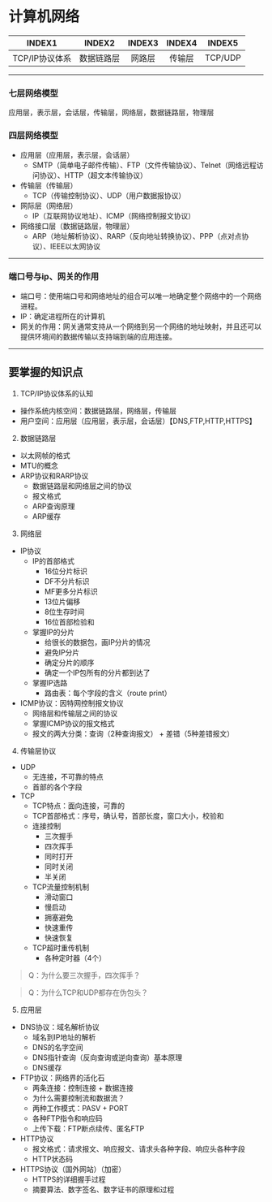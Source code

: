 # 计算机网络

| INDEX1 | INDEX2 | INDEX3 | INDEX4 | INDEX5 |
| :----: | :----: | :----: | :----: | :----: |
| TCP/IP协议体系 | 数据链路层 | 网路层 | 传输层 | TCP/UDP |


***

### 七层网络模型
应用层，表示层，会话层，传输层，网络层，数据链路层，物理层

### 四层网络模型
* 应用层（应用层，表示层，会话层）
  * SMTP（简单电子邮件传输）、FTP（文件传输协议）、Telnet（网络远程访问协议）、HTTP（超文本传输协议）
* 传输层（传输层）
  * TCP（传输控制协议）、UDP（用户数据报协议）
* 网际层（网络层）
  * IP（互联网协议地址）、ICMP（网络控制报文协议）
* 网络接口层（数据链路层，物理层）
  * ARP（地址解析协议）、RARP（反向地址转换协议）、PPP（点对点协议）、IEEE以太网协议


***

### 端口号与ip、网关的作用
* 端口号：使用端口号和网络地址的组合可以唯一地确定整个网络中的一个网络进程。
* IP：确定进程所在的计算机
* 网关的作用：网关通常支持从一个网络到另一个网络的地址映射，并且还可以提供环境间的数据传输以支持端到端的应用连接。

***

## 要掌握的知识点
1. TCP/IP协议体系的认知
* 操作系统内核空间：数据链路层，网络层，传输层
* 用户空间：应用层（应用层，表示层，会话层）【DNS,FTP,HTTP,HTTPS】
2. 数据链路层
* 以太网帧的格式
* MTU的概念
* ARP协议和RARP协议
  * 数据链路层和网络层之间的协议
  * 报文格式
  * ARP查询原理
  * ARP缓存
3. 网络层
* IP协议
  * IP的首部格式
    * 16位分片标识
    * DF不分片标识
    * MF更多分片标识
    * 13位片偏移
    * 8位生存时间
    * 16位首部检验和
  * 掌握IP的分片
    * 给很长的数据包，画IP分片的情况
    * 避免IP分片
    * 确定分片的顺序
    * 确定一个IP包所有的分片都到达了
  * 掌握IP选路
    * 路由表：每个字段的含义（route print）
* ICMP协议：因特网控制报文协议
  * 网络层和传输层之间的协议
  * 掌握ICMP协议的报文格式
  * 报文的两大分类：查询（2种查询报文） + 差错（5种差错报文）
4. 传输层协议
* UDP
  * 无连接，不可靠的特点
  * 首部的各个字段
* TCP
  * TCP特点：面向连接，可靠的
  * TCP首部格式：序号，确认号，首部长度，窗口大小，校验和
  * 连接控制
    * 三次握手
    * 四次挥手
    * 同时打开
    * 同时关闭
    * 半关闭
  * TCP流量控制机制
    * 滑动窗口
    * 慢启动
    * 拥塞避免
    * 快速重传
    * 快速恢复
  * TCP超时重传机制
    * 各种定时器（4个）
>Q：为什么要三次握手，四次挥手？

>Q：为什么TCP和UDP都存在伪包头？

5. 应用层
* DNS协议：域名解析协议
  * 域名到IP地址的解析
  * DNS的名字空间
  * DNS指针查询（反向查询或逆向查询）基本原理
  * DNS缓存
* FTP协议：网络界的活化石
  * 两条连接：控制连接 + 数据连接
  * 为什么需要控制流和数据流？
  * 两种工作模式：PASV + PORT
  * 各种FTP指令和响应码
  * 上传下载：FTP断点续传、匿名FTP
* HTTP协议
  * 报文格式：请求报文、响应报文、请求头各种字段、响应头各种字段
  * HTTP状态码
* HTTPS协议（国外网站）（加密）
  * HTTPS的详细握手过程
  * 摘要算法、数字签名、数字证书的原理和过程
